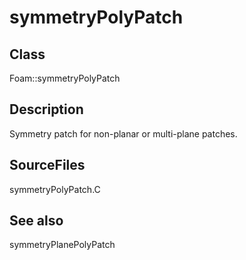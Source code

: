 # symmetryPolyPatch 
## Class
Foam::symmetryPolyPatch

## Description
Symmetry patch for non-planar or multi-plane patches.

## SourceFiles
symmetryPolyPatch.C

## See also
symmetryPlanePolyPatch

